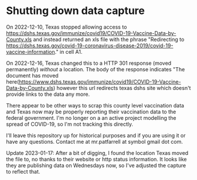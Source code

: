 # Shutting down data capture

On 2022-12-10, Texas stopped allowing access to https://dshs.texas.gov/immunize/covid19/COVID-19-Vaccine-Data-by-County.xls and instead returned an xls file with the phrase "Redirecting to https://dshs.texas.gov/covid-19-coronavirus-disease-2019/covid-19-vaccine-information." in cell A1.

On 2022-12-16, Texas changed this to a HTTP 301 response (moved permanently) *without* a location.  The body of the response indicates "The document has moved here(https://www.dshs.texas.gov/immunize/covid19/COVID-19-Vaccine-Data-by-County.xls) however this url redirects texas dshs site which doesn't provide links to the data any more.

There appear to be other ways to scrap this county level vaccination data and Texas now may be properly reporting their vaccination data to the federal government.  I'm no longer on a an active project modelling the spread of COVID-19, so I'm not tracking this directly.

I'll leave this repository up for historical purposes and if you are using it or have any questions.  Contact me at mr.patfarrell at symbol gmail dot com.


Update 2023-01-17:  After a bit of digging, I found the location Texas moved the file to, no thanks to their website or http status information.  It looks like they are publishing data on Wednesdays now, so I've adjusted the capture to reflect that.
